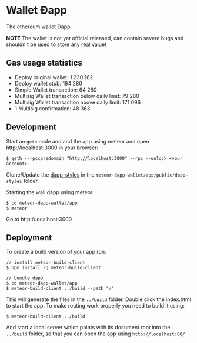 # Wallet Ðapp

The ethereum wallet Ðapp.

**NOTE** The wallet is not yet official released,
can contain severe bugs and shouldn't be used to store any real value!

## Gas usage statistics

- Deploy original wallet: 1 230 162
- Deploy wallet stub: 184 280
- Simple Wallet transaction: 64 280
- Multisig Wallet transaction below daily limit: 79 280
- Multisig Wallet transaction above daily limit: 171 096
- 1 Multisig confirmation: 48 363


## Development

Start an `geth` node and and the app using meteor and open http://localhost:3000 in your browser:

    $ geth --rpccorsdomain "http://localhost:3000" --rpc --unlock <your account>

Clone/Update the [dapp-styles](https://github.com/ethereum/dapp-styles) in the `meteor-dapp-wallet/app/public/dapp-styles` folder.

Starting the wall dapp using meteor

    $ cd meteor-dapp-wallet/app
    $ meteor

Go to http://localhost:3000


## Deployment

To create a build version of your app run:
    
    // install meteor-build-client
    $ npm install -g meteor-build-client

    // bundle dapp
    $ cd meteor-dapp-wallet/app
    $ meteor-build-client ../build --path "/"

This will generate the files in the `../build` folder. Double click the index.html to start the app.
To make routing work properly you need to build it using:

    $ meteor-build-client ../build

And start a local server which points with its document root into the `../build` folder,
so that you can open the app using `http://localhost:80/`

